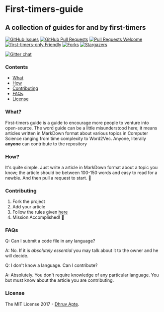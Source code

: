 # First-timers-guide

## A collection of guides for and by first-timers

[![GitHub Issues](https://img.shields.io/github/issues/the-ethan-hunt/first-timers-guide.svg?style=flat-square)](https://github.com/the-ethan-hunt/first-timers-guide/issues) [![GitHub Pull Requests](https://img.shields.io/github/issues-pr/the-ethan-hunt/first-timers-guide.svg?style=flat-square)](https://github.com/the-ethan-hunt/first-timers-guide/pulls) [![Pull Requests Welcome](https://img.shields.io/badge/PRs-welcome-green.svg?style=flat-square)](http://makeapullrequest.com)
[![first-timers-only Friendly](https://img.shields.io/badge/first--timers--only-friendly-yellow.svg?style=flat-square)](http://www.firsttimersonly.com/)
[![Forks](https://img.shields.io/github/forks/the-ethan-hunt/first-timers-guide.svg)](https://github.com/the-ethan-hunt/first-timers-guide/network)
[![Stargazers](https://img.shields.io/github/stars/the-ethan-hunt/first-timers-guide.svg)](https://github.com/the-ethan-hunt/first-timers-guide/stargazers)

[![Gitter chat](https://badges.gitter.im/first-timers-guide/Lobby.png)](https://gitter.im/first-timers-guide/Lobby)


### Contents

- [What](#what)
- [How](#how)
- [Contributing](#contributing)
- [FAQs](#faqs)
- [License](#license)

### What?

First-timers guide is a guide to encourage more people to venture into open-source. The word guide can be a little misunderstood
here; it means articles written in MarkDown format about various topics in Computer Science ranging from time complexity to Word2Vec.
Anyone, literally **anyone** can contribute to the repository

### How?

It's quite simple. Just write a article in MarkDown format about a topic you know; the article should be between 100-150 words and 
easy to read for a newbie. And then pull a request to start. :tada:

### Contributing

1) Fork the project
2) Add your article
3) Follow the rules given [here](https://github.com/the-ethan-hunt/first-timers-guide/blob/master/CONTRIBUTING.md)
4) Mission Accomplished! :tada:

### FAQs

Q: Can I submit a code file in any language?

A: No. If it is *absolutely essential* you may talk about it to the owner and he will decide.

Q: I don't know a language. Can I contribute?

A: Absolutely. You don't require knowledge of any particular language. You but must know about the article you are contributing.

### License

The MIT License 2017 - [Dhruv Apte](http://github.com/the-ethan-hunt/).




